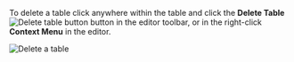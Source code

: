 To delete a table click anywhere within the table and click the **Delete Table** ![Delete table button](https://cdn.joomlacontenteditor.net/images/docs/tables/table-delete-button.jpg) button in the editor toolbar, or in the right-click **Context Menu** in the editor.

![Delete a table](https://cdn.joomlacontenteditor.net/images/docs/tables/table-delete.gif)